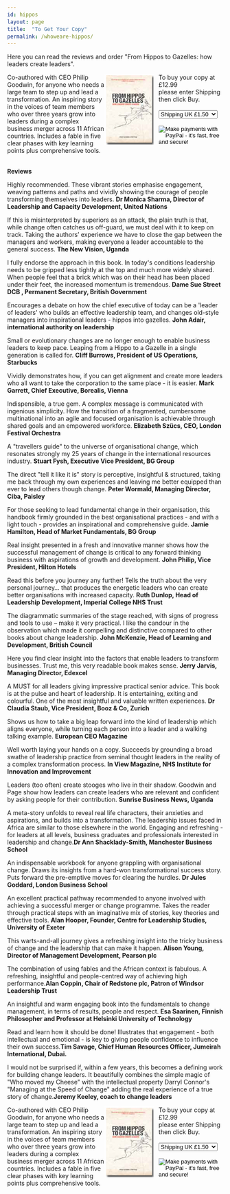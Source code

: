 ```yaml
---
id: hippos
layout: page
title:  "To Get Your Copy"
permalink: /whoweare-hippos/
---
```


Here you can read the reviews and order "From Hippos to Gazelles: how leaders create leaders".

<div class="outside">
<div class="inside"> 
	<div style="float: left; width: 45%">Co-authored with CEO Philip Goodwin, for anyone who needs a large team to step up and lead a transformation. An inspiring story in the voices of team members who over three years grow into leaders during a complex business merger across 11 African countries. Includes a fable in five clear phases with key learning points plus comprehensive tools.<br><br></div>

<div style="float: left; width: 25%"><img src="/images/coverhippo.jpg" width="115"></a></div>

<div style="float: left; width: 30%">To buy your copy at £12.99<br>please enter Shipping<br>then click Buy.<br><br>
<form name="_xclick" action="https://www.paypal.com/cgi-bin/webscr" method="post">
<select name="shipping">
<option value="1.50">Shipping UK £1.50</option>
<option value="2.50">EU £2.50</option>
<option value="4.00">Rest of world £4.00</option>
</select>
<input type="hidden" name="cmd" value="_xclick">
<input type="hidden" name="business" value="tony@pageconsulting.co.uk">
<input type="hidden" name="currency_code" value="GBP">
<input type="hidden" name="item_name" value="Book: From Hippos to Gazelles: how leaders create leaders">
<input type="hidden" name="amount" value="12.99">
<br><br>
<input type="image" src="/documents/images/buynowbutton.gif" border="0" name="submit" alt="Make payments with PayPal - it's fast, free and secure!">
</form></div>
</div><br style="clear: both;"></div>

 <strong>Reviews</strong>

 Highly recommended. These vibrant stories emphasise engagement, weaving patterns and paths and vividly showing the courage of people transforming themselves into leaders. <strong>Dr Monica Sharma, Director of Leadership and Capacity Development, United Nations</strong>

If this is misinterpreted by superiors as an attack, the plain truth is that, while change often catches us off-guard, we must deal with it to keep on track.  Taking the authors’ experience we have to close the gap between the managers and workers, making everyone a leader accountable to the general success. <strong>The New Vision, Uganda</strong>

I fully endorse the approach in this book. In today's conditions leadership needs to be gripped less tightly at the top and much more widely shared. When people feel that a brick which was on their head has been placed under their feet, the increased momentum is tremendous.
 <strong>Dame Sue Street DCB , Permanent Secretary, British Government </strong>

Encourages a debate on how the chief executive of today can be a 'leader of leaders' who builds an effective leadership team, and changes old-style managers into inspirational leaders - hippos into gazelles. <strong>John Adair, international authority on leadership </strong>

Small or evolutionary changes are no longer enough to enable business leaders to keep pace. Leaping from a Hippo to a Gazelle in a single generation is called for. <strong>Cliff Burrows, President of US Operations, Starbucks</strong>

Vividly demonstrates how, if you can get alignment and create more leaders who all want to take the corporation to the same place - it is easier. <strong>Mark Garrett, Chief Executive, Borealis, Vienna </strong>

Indispensible, a true gem. A complex message is communicated with ingenious simplicity. How the transition of a fragmented, cumbersome multinational into an agile and focused organisation is achievable through shared goals and an empowered workforce. <strong>Elizabeth Szücs, CEO, London Festival Orchestra </strong>

A "travellers guide" to the universe of organisational change, which resonates strongly my 25 years of change in the international resources industry. <strong>Stuart Fysh, Executive Vice President, BG Group</strong>

The direct "tell it like it is" story is perceptive, insightful & structured, taking me back through my own experiences and leaving me better equipped than ever to lead others though change. <strong>Peter Wormald, Managing Director, Ciba, Paisley</strong>

For those seeking to lead fundamental change in their organisation, this handbook firmly grounded in the best organisational practices - and with a light touch - provides an inspirational and comprehensive guide. <strong>Jamie Hamilton, Head of Market Fundamentals, BG Group </strong>

Real insight presented in a fresh and innovative manner shows how the successful management of change is critical to any forward thinking business with aspirations of growth and development. <strong>John Philip, Vice President, Hilton Hotels </strong>

Read this before you journey any further! Tells the truth about the very personal journey… that produces the energetic leaders who can create better organisations with increased capacity. <strong>Ruth Dunlop, Head of Leadership Development, Imperial College NHS Trust </strong>

The diagrammatic summaries of the stage reached, with signs of progress and tools to use – make it very practical. I like the candour in the observation which made it compelling and distinctive compared to other books about change leadership. <strong>John McKenzie, Head of Learning and Development, British Council </strong>

Here you find clear insight into the factors that enable leaders to transform businesses. Trust me, this very readable book makes sense. <strong>Jerry Jarvis, Managing Director, Edexcel </strong>

A MUST for all leaders giving impressive practical senior advice. This book is at the pulse and heart of leadership. It is entertaining, exiting and colourful. One of the most insightful and valuable written experiences. <strong>Dr Claudia Staub, Vice President, Booz & Co, Zurich </strong>

Shows us how to take a big leap forward into the kind of leadership which aligns everyone, while turning each person into a leader and a walking talking example. <strong>European CEO Magazine</strong>

Well worth laying your hands on a copy. Succeeds by grounding a broad swathe of leadership practice from seminal thought leaders in the reality of a complex transformation process. <strong>In View  Magazine, NHS Institute for Innovation and Improvement </strong>

Leaders (too often) create stooges who live in their shadow. Goodwin and Page show how leaders can create leaders who are relevant and confident by asking people for their contribution. <strong>Sunrise Business News, Uganda </strong>

A meta-story unfolds to reveal real life characters, their anxieties and aspirations, and builds into a transformation. The leadership issues faced in Africa are similar to those elsewhere in the world. Engaging and refreshing - for leaders at all levels, business graduates and professionals interested in leadership and change.<strong>Dr Ann Shacklady-Smith, Manchester Business School </strong>

An indispensable workbook for anyone grappling with organisational change. Draws its insights from a hard-won transformational success story. Puts forward the pre-emptive moves for clearing the hurdles.
<strong>Dr Jules Goddard, London Business School</strong>

An excellent practical pathway recommended to anyone involved with achieving a successful merger or change programme. Takes the reader through practical steps with an imaginative mix of stories, key theories and effective tools. <strong>Alan Hooper, Founder, Centre for Leadership Studies, University of Exeter</strong>

This warts-and-all journey gives a refreshing insight into the tricky business of change and the leadership that can make it happen. <strong>Alison Young, Director of Management Development, Pearson plc</strong>

The combination of using fables and the African context is fabulous. A refreshing, insightful and people-centred way of achieving high performance.<strong>Alan Coppin, Chair of Redstone plc, Patron of Windsor Leadership Trust </strong>

An insightful and warm engaging book into the fundamentals to change management, in terms of results, people and respect. <strong>Esa Saarinen, Finnish Philosopher and Professor at Helsinki University of Technology</strong>

Read and learn how it should be done! Illustrates that engagement - both intellectual and emotional - is key to giving people confidence to influence their own success.<strong>Tim Savage, Chief Human Resources Officer, Jumeirah International, Dubai.</strong>

I would not be surprised if, within a few years, this becomes a defining work for building change leaders. It beautifully combines the simple magic of "Who moved my Cheese" with the intellectual property Darryl Connor's "Managing at the Speed of Change" adding the real experience of a true story of change.<strong>Jeremy Keeley, coach to change leaders</strong>

<div class="outside">
<div class="inside"> 
	<div style="float: left; width: 45%">Co-authored with CEO Philip Goodwin, for anyone who needs a large team to step up and lead a transformation. An inspiring story in the voices of team members who over three years grow into leaders during a complex business merger across 11 African countries. Includes a fable in five clear phases with key learning points plus comprehensive tools.<br><br></div>

<div style="float: left; width: 25%"><img src="/images/coverhippo.jpg" width="115"></a></div>

<div style="float: left; width: 30%">To buy your copy at £12.99<br>please enter Shipping<br>then click Buy.<br><br>
<form name="_xclick" action="https://www.paypal.com/cgi-bin/webscr" method="post">
<select name="shipping">
<option value="1.50">Shipping UK £1.50</option>
<option value="2.50">EU £2.50</option>
<option value="4.00">Rest of world £4.00</option>
</select>
<input type="hidden" name="cmd" value="_xclick">
<input type="hidden" name="business" value="tony@pageconsulting.co.uk">
<input type="hidden" name="currency_code" value="GBP">
<input type="hidden" name="item_name" value="Book: From Hippos to Gazelles: how leaders create leaders">
<input type="hidden" name="amount" value="12.99">
<br><br>
<input type="image" src="/documents/images/buynowbutton.gif" border="0" name="submit" alt="Make payments with PayPal - it's fast, free and secure!">
</form></div>
</div><br style="clear: both;"></div>